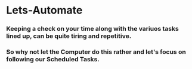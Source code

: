 # Lets-Automate

### Keeping a check on your time along with the variuos tasks lined up, can be quite tiring and repetitive. 
### So why not let the Computer do this rather and let's focus on following our Scheduled Tasks. 
